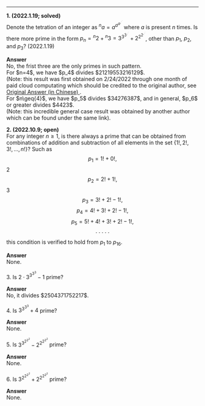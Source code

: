 ***
**1. (2022.1.19; solved)**
<br/>
Denote the tetration of an integer as ${^{n}a}=a^{a^{a^{.^{.^{.}}}}}$ where $a$ is present $n$ times. Is there more prime in the form $p_n={^{n}2}+{^{n}3}=3^{3^{3^{.^{.^{.}}}}}+2^{2^{2^{.^{.^{.}}}}}$, other than $p_1$, $p_2$, and $p_3$? (2022.1.19)
<p/>
<strong> Answer </strong>
<br/>
No, the frist three are the only primes in such pattern.
<br/>
For $n=4$, we have $p_4$ divides $21219553216129$. 
<br/>
(Note: this result was first obtained on 2/24/2022 through one month of paid cloud computating which should be credited to the original author, see 
<a href="https://www.zhihu.com/question/512482114/answer/2319816820?utm_id=0"> Original Answer (in Chinese) </a>.
<br/>
For $n\geq{4}$, we have $p_5$ divides $34276387$, and in general, $p_6$ or greater divides $4423$.
<br/>
(Note: this incredible general case result was obtained by another author which can be found under the same link).

**2. (2022.10.9; open)** 
<br/>
For any integer $n\geq{1}$, is there always a prime that can be obtained from combinations of addition and subtraction of all elements in the set $\lbrace{1!, 2!, 3!, …, n!}\rbrace$?
Such as
$$p_1=1!+0!,$$
2$$p_2=2!+1!,$$
3$$p_3=3!+2!-1!,$$
$$p_4=4!+3!+2!-1!,$$
$$p_5=5!+4!+3!+2!-1!,$$
$$\cdot\cdot\cdot\cdot\cdot$$
this condition is verified to hold from $p_{1}$ to $p_{16}$.

<p/>
<strong> Answer </strong>
<br/>
None.

$3.$ Is $2\cdot3^{3^{3^{3}}}-1$ prime?
<p/>
<strong> Answer </strong>
<br/>
No, it divides $2504371752217$.

$4.$ Is $3^{3^{3^{3}}}+4$ prime?
<p/>
<strong> Answer </strong>
<br/>
None.

$5.$ Is $3^{3^{2^{2^{2}}}}-2^{2^{2^{2^{2}}}}$ prime?
<p/>
<strong> Answer </strong>
<br/>
None.

$6.$ Is $3^{2^{2^{2^{2}}}}+2^{2^{2^{2^{2}}}}$ prime?
<p/>
<strong> Answer </strong>
<br/>
None.



<p/>
<html lang="en">
<head>
<meta http-equiv="content-type" content="text/html; charset=utf-8">
<script type="text/javascript" charset="utf-8" src="
https://cdn.mathjax.org/mathjax/latest/MathJax.js?config=TeX-AMS-MML_HTMLorMML,
https://vincenttam.github.io/javascripts/MathJaxLocal.js"></script>
</head>
